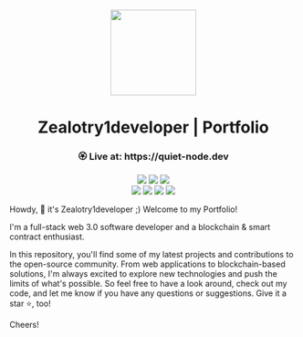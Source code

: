 <p align="center">
<br />
<a href="https://quiet-node.dev"><img src="https://github.com/quiet-node/portfolio-v2/blob/main/public/quiet-node.ico?raw=true" width="150" alt=""/></a>
<h1 align="center">Zealotry1developer | Portfolio </h1>
</p>

<h3 align="center"> 🏵️ Live at: https://quiet-node.dev </h3>

<div align="center">

![](https://img.shields.io/badge/TypeScript-4.9.3-blue?style=flat-square&logo=typescript)
![](https://img.shields.io/badge/React.js-18.2.0-blue?style=flat-square&logo=react)
![](https://img.shields.io/badge/Vite.js-4.1.0-blue?style=flat-square&logo=vite) <br />
![](https://img.shields.io/badge/Tailwindcss-3.2.7-blue?style=flat-square&logo=tailwindcss)
![](https://img.shields.io/badge/FramerMotion-10.2.5-blue?style=flat-square&logo=framer)
![](https://img.shields.io/badge/Figma-116.7.103-blue?style=flat-square&logo=figma)
![](https://img.shields.io/badge/Vercel-28.15.3-blue?style=flat-square&logo=vercel)

</div>

Howdy, 👋 it's Zealotry1developer ;) Welcome to my Portfolio!

I'm a full-stack web 3.0 software developer and a blockchain & smart contract enthusiast.

In this repository, you'll find some of my latest projects and contributions to the open-source community. From web applications to blockchain-based solutions, I'm always excited to explore new technologies and push the limits of what's possible. So feel free to have a look around, check out my code, and let me know if you have any questions or suggestions. Give it a star ⭐️, too!

Cheers!
